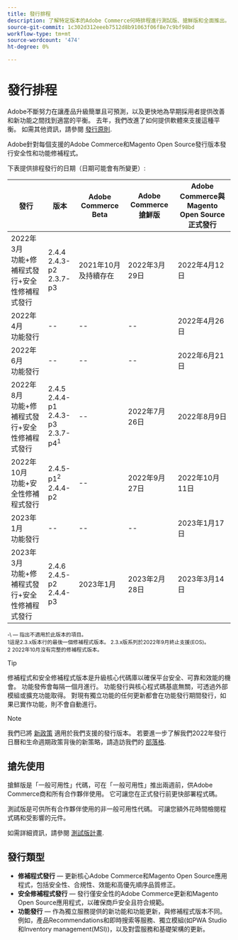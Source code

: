 ```yaml
---
title: 發行排程
description: 了解特定版本的Adobe Commerce何時排程進行測試版、搶鮮版和全面推出。
source-git-commit: 1c302d312eeeb7512d8b91063f06f8e7c9bf98bd
workflow-type: tm+mt
source-wordcount: '474'
ht-degree: 0%

---
```



# 發行排程

Adobe不斷努力在讓產品升級簡單且可預測，以及更快地為早期採用者提供改善和新功能之間找到適當的平衡。 去年，我們改進了如何提供軟體來支援這種平衡。 如需其他資訊，請參閱 [發行原則](policy.md).

Adobe針對每個支援的Adobe Commerce和Magento Open Source發行版本發行安全性和功能修補程式。

下表提供排程發行的日期（日期可能會有所變更）:

| 發行 | 版本 | Adobe Commerce Beta | Adobe Commerce搶鮮版 | Adobe Commerce與Magento Open Source<br>正式發行 |
|-----------------------------------------------------------------|-------------------------------------------------------|---------------------------|----------------------------------|---------------------------------------------------------------------|
| 2022年3月<br>功能+修補程式發行+安全性修補程式發行 | 2.4.4<br>2.4.3-p2<br>2.3.7-p3 | 2021年10月及持續存在 | 2022年3月29日 | 2022年4月12日 |
| 2022年4月<br>功能發行 | \-\- | \-\- | \-\- | 2022年4月26日 |
| 2022年6月<br>功能發行 | \-\- | \-\- | \-\- | 2022年6月21日 |
| 2022年8月<br>功能+修補程式發行+安全性修補程式發行 | 2.4.5<br>2.4.4-p1<br>2.4.3-p3<br>2.3.7-p4<sup>1</sup> | \-\- | 2022年7月26日 | 2022年8月9日 |
| 2022年10月<br>功能+安全性修補程式發行 | 2.4.5-p1<sup>2</sup><br>2.4.4-p2 | \-\- | 2022年9月27日 | 2022年10月11日 |
| 2023年1月<br>功能發行 | \-\- | \-\- | \-\- | 2023年1月17日 |
| 2023年3月<br>功能+修補程式發行+安全性修補程式發行 | 2.4.6<br>2.4.5-p2<br>2.4.4-p3 | 2023年1月 | 2023年2月28日 | 2023年3月14日 |

<sup>\-\ — 指出不適用於此版本的項目。</sup><br>
<sup>1這是2.3.x版本行的最後一個修補程式版本。 2.3.x版系列於2022年9月終止支援(EOS)。</sup><br>
<sup>2 2022年10月沒有完整的修補程式版本。</sup><br>

>[!TIP]
>
>修補程式和安全修補程式版本是升級核心代碼庫以確保平台安全、可靠和效能的機會。 功能發佈會每隔一個月進行。 功能發行與核心程式碼基底無關，可透過外部模組或擴充功能取得。 對現有獨立功能的任何更新都會在功能發行期間發行，如果已實作功能，則不會自動進行。

>[!NOTE]
>
>我們已將 [新政策](https://www.adobe.com/content/dam/cc/en/legal/terms/enterprise/pdfs/Adobe-Commerce-Software-Lifecycle-Policy.pdf) 適用於我們支援的發行版本。 若要進一步了解我們2022年發行日曆和生命週期政策背後的新策略，請造訪我們的 [部落格](https://business.adobe.com/blog/how-to/accelerating-innovation-through-simplified-release-strategy).

## 搶先使用

搶鮮版是「一般可用性」代碼，可在「一般可用性」推出兩週前，供Adobe Commerce商和所有合作夥伴使用。 它可讓您在正式發行前更快部署程式碼。

測試版是可供所有合作夥伴使用的非一般可用性代碼。 可讓您額外花時間檢閱程式碼和受影響的元件。

如需詳細資訊，請參閱 [測試版計畫](beta-program.md).

## 發行類型

- **修補程式發行** — 更新核心Adobe Commerce和Magento Open Source應用程式，包括安全性、合規性、效能和高優先順序品質修正。
- **安全修補程式發行** — 發行僅安全性的Adobe Commerce更新和Magento Open Source應用程式，以確保商戶安全且符合規範。
- **功能發行** — 作為獨立服務提供的新功能和功能更新，與修補程式版本不同。 例如，產品Recommendations和即時搜索等服務、獨立模組(如PWA Studio和Inventory management(MSI))，以及對雲服務和基礎架構的更新。
